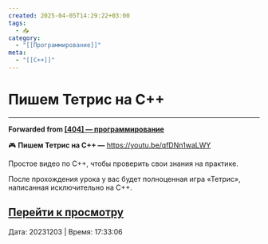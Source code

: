 ```yaml
---
created: 2025-04-05T14:29:22+03:00
tags:
  - 📥
category:
  - "[[Программирование]]"
meta:
  - "[[C++]]"
---
```


# Пишем Тетрис на C++


***

**Forwarded from [[404] — программирование](https://t.me/procode404/1377)**

[​](https://telegra.ph/file/ad74adb0f299c378d73c2.png)🎮 **Пишем Тетрис на C++ —** https://youtu.be/qfDNn1waLWY

Простое видео по C++, чтобы проверить свои знания на практике.

После прохождения урока у вас будет полноценная игра «Тетрис», написанная исключительно на C++.

[Перейти к просмотру](https://youtu.be/qfDNn1waLWY)
---

Дата: 20231203 | Время: 17:33:06


